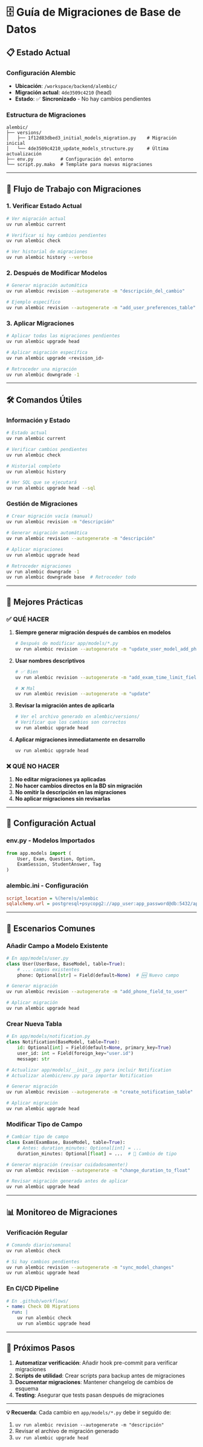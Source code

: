 # 🗄️ Guía de Migraciones de Base de Datos

## 📋 Estado Actual

### Configuración Alembic
- **Ubicación**: `/workspace/backend/alembic/`
- **Migración actual**: `4de3509c4210` (head)
- **Estado**: ✅ **Sincronizado** - No hay cambios pendientes

### Estructura de Migraciones
```
alembic/
├── versions/
│   ├── 1f12d83dbed3_initial_models_migration.py    # Migración inicial
│   └── 4de3509c4210_update_models_structure.py     # Última actualización
├── env.py          # Configuración del entorno
└── script.py.mako  # Template para nuevas migraciones
```

---

## 🔄 Flujo de Trabajo con Migraciones

### 1. **Verificar Estado Actual**
```bash
# Ver migración actual
uv run alembic current

# Verificar si hay cambios pendientes
uv run alembic check

# Ver historial de migraciones
uv run alembic history --verbose
```

### 2. **Después de Modificar Modelos**
```bash
# Generar migración automática
uv run alembic revision --autogenerate -m "descripción_del_cambio"

# Ejemplo específico
uv run alembic revision --autogenerate -m "add_user_preferences_table"
```

### 3. **Aplicar Migraciones**
```bash
# Aplicar todas las migraciones pendientes
uv run alembic upgrade head

# Aplicar migración específica
uv run alembic upgrade <revision_id>

# Retroceder una migración
uv run alembic downgrade -1
```

---

## 🛠️ Comandos Útiles

### Información y Estado
```bash
# Estado actual
uv run alembic current

# Verificar cambios pendientes
uv run alembic check

# Historial completo
uv run alembic history

# Ver SQL que se ejecutará
uv run alembic upgrade head --sql
```

### Gestión de Migraciones
```bash
# Crear migración vacía (manual)
uv run alembic revision -m "descripción"

# Generar migración automática
uv run alembic revision --autogenerate -m "descripción"

# Aplicar migraciones
uv run alembic upgrade head

# Retroceder migraciones
uv run alembic downgrade -1
uv run alembic downgrade base  # Retroceder todo
```

---

## 📝 Mejores Prácticas

### ✅ **QUÉ HACER**

1. **Siempre generar migración después de cambios en modelos**
   ```bash
   # Después de modificar app/models/*.py
   uv run alembic revision --autogenerate -m "update_user_model_add_phone"
   ```

2. **Usar nombres descriptivos**
   ```bash
   # ✅ Bien
   uv run alembic revision --autogenerate -m "add_exam_time_limit_field"
   
   # ❌ Mal
   uv run alembic revision --autogenerate -m "update"
   ```

3. **Revisar la migración antes de aplicarla**
   ```bash
   # Ver el archivo generado en alembic/versions/
   # Verificar que los cambios son correctos
   uv run alembic upgrade head
   ```

4. **Aplicar migraciones inmediatamente en desarrollo**
   ```bash
   uv run alembic upgrade head
   ```

### ❌ **QUÉ NO HACER**

1. **No editar migraciones ya aplicadas**
2. **No hacer cambios directos en la BD sin migración**
3. **No omitir la descripción en las migraciones**
4. **No aplicar migraciones sin revisarlas**

---

## 🔧 Configuración Actual

### env.py - Modelos Importados
```python
from app.models import (
    User, Exam, Question, Option, 
    ExamSession, StudentAnswer, Tag
)
```

### alembic.ini - Configuración
```ini
script_location = %(here)s/alembic
sqlalchemy.url = postgresql+psycopg2://app_user:app_password@db:5432/app
```

---

## 🚨 Escenarios Comunes

### Añadir Campo a Modelo Existente
```python
# En app/models/user.py
class User(UserBase, BaseModel, table=True):
    # ... campos existentes
    phone: Optional[str] = Field(default=None)  # 🆕 Nuevo campo
```

```bash
# Generar migración
uv run alembic revision --autogenerate -m "add_phone_field_to_user"

# Aplicar migración
uv run alembic upgrade head
```

### Crear Nueva Tabla
```python
# En app/models/notification.py
class Notification(BaseModel, table=True):
    id: Optional[int] = Field(default=None, primary_key=True)
    user_id: int = Field(foreign_key="user.id")
    message: str
```

```bash
# Actualizar app/models/__init__.py para incluir Notification
# Actualizar alembic/env.py para importar Notification

# Generar migración
uv run alembic revision --autogenerate -m "create_notification_table"

# Aplicar migración
uv run alembic upgrade head
```

### Modificar Tipo de Campo
```python
# Cambiar tipo de campo
class Exam(ExamBase, BaseModel, table=True):
    # Antes: duration_minutes: Optional[int] = ...
    duration_minutes: Optional[float] = ...  # 🔄 Cambio de tipo
```

```bash
# Generar migración (revisar cuidadosamente!)
uv run alembic revision --autogenerate -m "change_duration_to_float"

# Revisar migración generada antes de aplicar
uv run alembic upgrade head
```

---

## 📊 Monitoreo de Migraciones

### Verificación Regular
```bash
# Comando diario/semanal
uv run alembic check

# Si hay cambios pendientes
uv run alembic revision --autogenerate -m "sync_model_changes"
uv run alembic upgrade head
```

### En CI/CD Pipeline
```yaml
# En .github/workflows/
- name: Check DB Migrations
  run: |
    uv run alembic check
    uv run alembic upgrade head
```

---

## 🎯 Próximos Pasos

1. **Automatizar verificación**: Añadir hook pre-commit para verificar migraciones
2. **Scripts de utilidad**: Crear scripts para backup antes de migraciones
3. **Documentar migraciones**: Mantener changelog de cambios de esquema
4. **Testing**: Asegurar que tests pasan después de migraciones

---

**💡 Recuerda**: Cada cambio en `app/models/*.py` debe ir seguido de:
1. `uv run alembic revision --autogenerate -m "descripción"`
2. Revisar el archivo de migración generado
3. `uv run alembic upgrade head`
